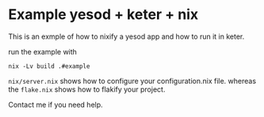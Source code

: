 # Example yesod + keter + nix

This is an exmple of how to nixify a yesod
app and how to run it in keter.

run the example with

```
nix -Lv build .#example
```

`nix/server.nix` shows how to configure your configuration.nix file.
whereas the `flake.nix` shows how to flakify your project.



Contact me if you need help.
